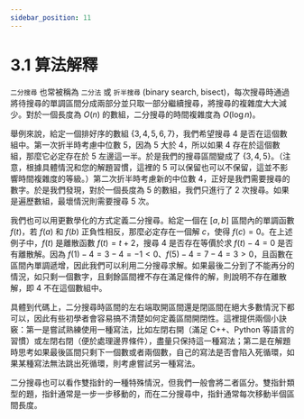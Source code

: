```yaml
---
sidebar_position: 11
---
```


# 3.1 算法解釋

`二分搜尋` 也常被稱為 `二分法` 或 `折半搜尋` (binary search, bisect)，每次搜尋時通過將待搜尋的單調區間分成兩部分並只取一部分繼續搜尋，將搜尋的複雜度大大減少。對於一個長度為 $O(n)$ 的數組，二分搜尋的時間複雜度為 $O(\log n)$。

舉例來說，給定一個排好序的數組 $\{3,4,5,6,7\}$，我們希望搜尋 4 是否在這個數組中。第一次折半時考慮中位數 5，因為 5 大於 4，所以如果 4 存在於這個數組，那麼它必定存在於 5 左邊這一半。於是我們的搜尋區間變成了 $\{3,4,5\}$。（注意，根據具體情況和您的解題習慣，這裡的 5 可以保留也可以不保留，這並不影響時間複雜度的等級。）第二次折半時考慮新的中位數 4，正好是我們需要搜尋的數字。於是我們發現，對於一個長度為 5 的數組，我們只進行了 2 次搜尋。如果是遍歷數組，最壞情況則需要搜尋 5 次。

我們也可以用更數學化的方式定義二分搜尋。給定一個在 $[a, b]$ 區間內的單調函數 $f(t)$，若 $f(a)$ 和 $f(b)$ 正負性相反，那麼必定存在一個解 $c$，使得 $f(c) = 0$。在上述例子中，$f(t)$ 是離散函數 $f(t) = t + 2$，搜尋 4 是否存在等價於求 $f(t) - 4 = 0$ 是否有離散解。因為 $f(1) - 4 = 3 - 4 = -1 < 0$、$f(5) - 4 = 7 - 4 = 3 > 0$，且函數在區間內單調遞增，因此我們可以利用二分搜尋求解。如果最後二分到了不能再分的情況，如只剩一個數字，且剩餘區間裡不存在滿足條件的解，則說明不存在離散解，即 4 不在這個數組中。

具體到代碼上，二分搜尋時區間的左右端取開區間還是閉區間在絕大多數情況下都可以，因此有些初學者會容易搞不清楚如何定義區間開閉性。這裡提供兩個小訣竅：第一是嘗試熟練使用一種寫法，比如左閉右開（滿足 C++、Python 等語言的習慣）或左閉右閉（便於處理邊界條件），盡量只保持這一種寫法；第二是在解題時思考如果最後區間只剩下一個數或者兩個數，自己的寫法是否會陷入死循環，如果某種寫法無法跳出死循環，則考慮嘗試另一種寫法。

二分搜尋也可以看作雙指針的一種特殊情況，但我們一般會將二者區分。雙指針類型的題，指針通常是一步一步移動的，而在二分搜尋中，指針通常每次移動半個區間長度。
